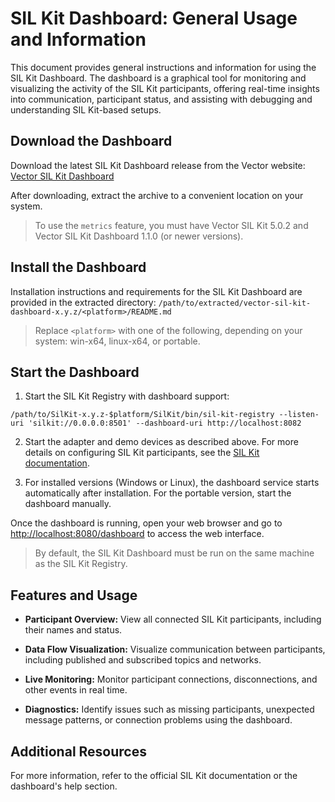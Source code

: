 
# SIL Kit Dashboard: General Usage and Information

This document provides general instructions and information for using the SIL Kit Dashboard. The dashboard is a graphical tool for monitoring and visualizing the activity of the SIL Kit participants, offering real-time insights into communication, participant status, and assisting with debugging and understanding SIL Kit-based setups.

## Download the Dashboard

Download the latest SIL Kit Dashboard release from the Vector website: [Vector SIL Kit Dashboard](https://vector.com/sil-kit-dashboard)

After downloading, extract the archive to a convenient location on your system.

> To use the `metrics` feature, you must have Vector SIL Kit 5.0.2 and Vector SIL Kit Dashboard 1.1.0 (or newer versions).

## Install the Dashboard

Installation instructions and requirements for the SIL Kit Dashboard are provided in the extracted directory:
``/path/to/extracted/vector-sil-kit-dashboard-x.y.z/<platform>/README.md``

> Replace `<platform>` with one of the following, depending on your system: win-x64, linux-x64, or portable.

## Start the Dashboard

1. Start the SIL Kit Registry with dashboard support:
  ```
  /path/to/SilKit-x.y.z-$platform/SilKit/bin/sil-kit-registry --listen-uri 'silkit://0.0.0.0:8501' --dashboard-uri http://localhost:8082
  ```

2. Start the adapter and demo devices as described above. For more details on configuring SIL Kit participants, see the [SIL Kit documentation](https://vectorgrp.github.io/sil-kit-docs/troubleshooting/troubleshooting.html).

3. For installed versions (Windows or Linux), the dashboard service starts automatically after installation. For the portable version, start the dashboard manually.

Once the dashboard is running, open your web browser and go to [http://localhost:8080/dashboard](http://localhost:8080/dashboard) to access the web interface.

> By default, the SIL Kit Dashboard must be run on the same machine as the SIL Kit Registry.

## Features and Usage

- **Participant Overview:**
  View all connected SIL Kit participants, including their names and status.

- **Data Flow Visualization:**
  Visualize communication between participants, including published and subscribed topics and networks.

- **Live Monitoring:**
  Monitor participant connections, disconnections, and other events in real time.

- **Diagnostics:**
  Identify issues such as missing participants, unexpected message patterns, or connection problems using the dashboard.

## Additional Resources

For more information, refer to the official SIL Kit documentation or the dashboard's help section.
